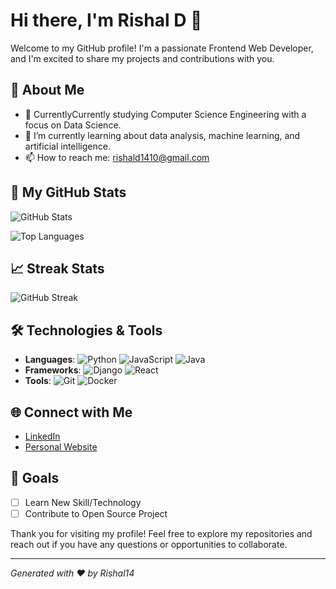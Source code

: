 # Hi there, I'm Rishal D 👋

Welcome to my GitHub profile! I'm a passionate Frontend Web Developer, and I'm excited to share my projects and contributions with you.

## 🚀 About Me

- 💼 CurrentlyCurrently studying Computer Science Engineering with a focus on Data Science.
- 🌱 I’m currently learning about data analysis, machine learning, and artificial intelligence.
- 📫 How to reach me: rishald1410@gmail.com

## 🌟 My GitHub Stats

![GitHub Stats](https://github-readme-stats.vercel.app/api?username=Rishal14&show_icons=true&hide_title=true&count_private=true&include_all_commits=true&hide=prs&theme=radical)

![Top Languages](https://github-readme-stats.vercel.app/api/top-langs/?username=Rishal14&layout=compact&theme=radical)

## 📈 Streak Stats

![GitHub Streak](https://github-readme-streak-stats.herokuapp.com/?user=Rishal14&theme=radical)

## 🛠️ Technologies & Tools

- **Languages**: ![Python](https://img.shields.io/badge/Python-3776AB?style=flat&logo=python&logoColor=white) ![JavaScript](https://img.shields.io/badge/JavaScript-F7DF1E?style=flat&logo=javascript&logoColor=black) ![Java](https://img.shields.io/badge/Java-007396?style=flat&logo=java&logoColor=white)
- **Frameworks**: ![Django](https://img.shields.io/badge/Django-092D1F?style=flat&logo=django&logoColor=white) ![React](https://img.shields.io/badge/React-61DAFB?style=flat&logo=react&logoColor=black)
- **Tools**: ![Git](https://img.shields.io/badge/Git-F05032?style=flat&logo=git&logoColor=white) ![Docker](https://img.shields.io/badge/Docker-2496ED?style=flat&logo=docker&logoColor=white)


## 🌐 Connect with Me

- [LinkedIn](https://www.linkedin.com/in/rishald/)
- [Personal Website](https://verdant-visual.vercel.app/)

## 🎯 Goals


- [ ] Learn New Skill/Technology
- [ ] Contribute to Open Source Project

Thank you for visiting my profile! Feel free to explore my repositories and reach out if you have any questions or opportunities to collaborate.

---

*Generated with ❤️ by Rishal14*
